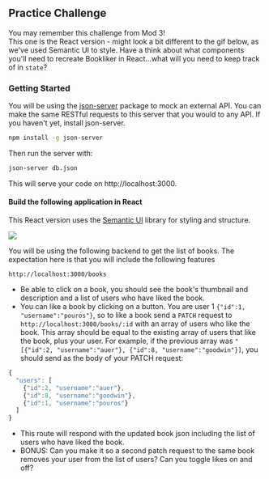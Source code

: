 ## Practice Challenge

You may remember this challenge from Mod 3!  
This one is the React version - might look a bit different to the gif below,  as we've used Semantic UI to style. 
Have a think about what components you'll need to recreate Bookliker in React...what will you need to keep track of in `state`? 

### Getting Started

You will be using the [json-server](https://github.com/typicode/json-server) package to mock an external API. You can make the same RESTful requests to this server that you would to any API. If you haven't yet, install json-server.

```bash
npm install -g json-server
```

Then run the server with:

```bash
json-server db.json
```

This will serve your code on http://localhost:3000.

#### Build the following application in React

This React version uses the [Semantic UI](https://react.semantic-ui.com/) library for styling and structure.

![](example.gif)

You will be using the following backend to get the list of books. The expectation here is that you will include the following features

<!-- XXX Get a list of books & render them -->
  `http://localhost:3000/books`
- Be able to click on a book, you should see the book's thumbnail and description and a list of users who have liked the book.
- You can like a book by clicking on a button. You are user 1 `{"id":1, "username":"pouros"}`, so to like a book send a `PATCH` request to `http://localhost:3000/books/:id` with an array of users who like the book. This array should be equal to the existing array of users that like the book, plus your user. For example, if the previous array was `"[{"id":2, "username":"auer"}, {"id":8, "username":"goodwin"}]`, you should send as the body of your PATCH request:

```javascript
{
  "users": [
    {"id":2, "username":"auer"},
    {"id":8, "username":"goodwin"},
    {"id":1, "username":"pouros"}
  ]
}
```

- This route will respond with the updated book json including the list of users who have liked the book.
- BONUS: Can you make it so a second patch request to the same book removes your user from the list of users? Can you toggle likes on and off?
